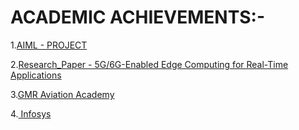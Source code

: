 # ACADEMIC ACHIEVEMENTS:-
1.[AIML - PROJECT ](https://github.com/Rithin353/AIML_BATCH-19/blob/main/Copy_of_AIML_Project.ipynb)

2.[Research_Paper - 5G/6G-Enabled Edge Computing for Real-Time Applications ](https://github.com/Rithin353/RITHIN-/blob/main/Research_Paper.pdf)

3.[GMR Aviation Academy ](https://github.com/Rithin353/RITHIN-/blob/main/GMR%20Aviation%20Academy%202024-08-12%20141508.png)

4.[ Infosys ](https://github.com/Rithin353/RITHIN-/blob/main/Infosys%202025-04-03%20191124.png)

